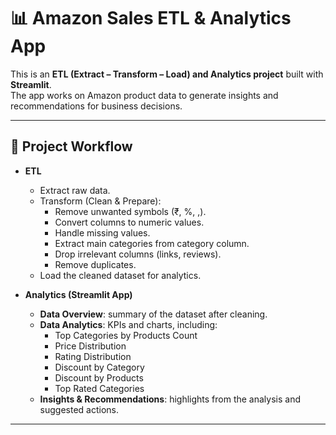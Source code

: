 # 📊 Amazon Sales ETL & Analytics App  

This is an **ETL (Extract – Transform – Load) and Analytics project** built with **Streamlit**.  
The app works on Amazon product data to generate insights and recommendations for business decisions.  

---

## 🚀 Project Workflow  

- **ETL**  
  - Extract raw data.  
  - Transform (Clean & Prepare):  
    - Remove unwanted symbols (₹, %, ,).  
    - Convert columns to numeric values.  
    - Handle missing values.  
    - Extract main categories from category column.  
    - Drop irrelevant columns (links, reviews).  
    - Remove duplicates.  
  - Load the cleaned dataset for analytics.  

- **Analytics (Streamlit App)**  
  - **Data Overview**: summary of the dataset after cleaning.  
  - **Data Analytics**: KPIs and charts, including:  
    - Top Categories by Products Count  
    - Price Distribution  
    - Rating Distribution  
    - Discount by Category  
    - Discount by Products  
    - Top Rated Categories  
  - **Insights & Recommendations**: highlights from the analysis and suggested actions.  

---


